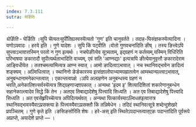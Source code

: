 ```yaml
---
index: 7.3.111
sutra: घेर्ङिति

---
```

_घेर्ङिति_ - घेर्ङिति ।सुपि चे॑त्यतःसुपी॑तिह्यस्वस्ये॑त्यतो 'गुण' इति चानुवर्तते । तदाह-घिसंज्ञकस्येत्यादिना । यणोऽपवादः । हरये इति । गुणे यादेशः । सुपि किं पट्वीति ।वोतो गुणवचना॑दिति ङीष् । तस्य ङित्त्वेऽपि सुप्त्वाऽभावात्तस्मिन् परतो न गुण इत्यर्थः । नचघेङी॑त्येव सूत्र्यताम्, इद्ग्रहणं न कर्तव्यम्,यस्मिन् विधि॑रिति परिभाषया ङकारादौ सुपीत्यर्थलाभादिति वाच्यम्, एवं सति 'आण्नद्याः' इत्यत्रापि ङीत्येवानुवृत्तौ ङकारादेराम आङ्विधीयेत । ततश्चमत्या॑मित्यत्र आण्न स्यात् । आमो ङादित्वाऽभावात् । नच स्थानिवद्भावेन ङादित्वं शङ्क्यम् । अल्विधित्वात् । स्थानिनो ङेर्ङकारस्य इत्संज्ञालोपाभ्यामपह्मतत्वेन आम्स्थान्यल्त्वाऽभावात्, अनुबन्धानामनेकान्तत्वात् । एकान्तत्वपक्षे ।ञपि अल्ग्रहणेन अनुबन्धस्य ग्रहणं न भवति,अनेकाल्शित्सर्वस्ये॑त्यत्र शिद्ग्रहणाज्ज्ञापकात् । अन्यथा 'इदम इ' शित्यादिशितां शकारेणानुबन्धेन सहानेकाल्त्वादेव सिद्धे किं तेन  । अतएव तिबाद्यादेशेषु पित्त्वादि सिध्यति । अत एव तिबाद्यादेशेषु पित्त्वादि सिध्यति । अत एवसेह्र्रपिच्चे॑त्यत्र अपिदित्यर्थवत् । अन्यथा पित्कार्यस्याऽल्विध#इत्वात्तत्र स्थानिवद्भावस्यैवाऽप्रसक्त्या हेः पित्त्वस्यैवाऽप्रसक्तौ किं तन्निषेधेन  । तदिदं स्थानिवत्सूत्रे शब्देन्दुशेखरे प्रपञ्चितम् । गुणे कृते इति ।ङसिङसो॑रिति शेषः । हरे-अस् इति स्थितेऽपदान्तत्वात्एङः पदान्ता॑दिति पूर्वरूपे अप्राप्ते, अयादेशे प्राप्ते —  ।